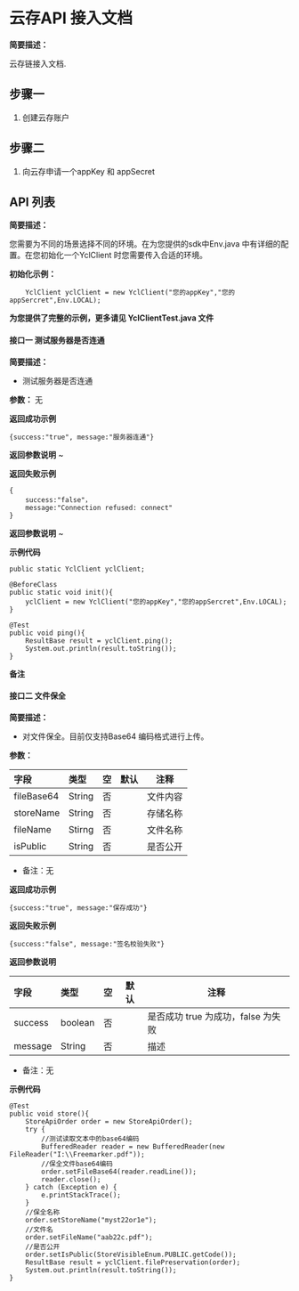 # 云存API 接入文档

**简要描述：**

云存链接入文档.


## 步骤一
1. 创建云存账户

## 步骤二
1. 向云存申请一个appKey 和 appSecret

## API 列表

**简要描述：**

您需要为不同的场景选择不同的环境。在为您提供的sdk中Env.java 中有详细的配置。在您初始化一个YclClient 时您需要传入合适的环境。

**初始化示例：**
```
	YclClient yclClient = new YclClient("您的appKey","您的appSercret",Env.LOCAL);
```

**为您提供了完整的示例，更多请见 YclClientTest.java 文件**

#### 接口一 测试服务器是否连通
**简要描述：**

- 测试服务器是否连通


**参数：**
无

 **返回成功示例**

```
{success:"true", message:"服务器连通"}
```

 **返回参数说明**
~

 **返回失败示例**

```
{
	success:"false"，
	message:"Connection refused: connect"
}
```

 **返回参数说明**
 ~

 **示例代码**

	public static YclClient yclClient;
	
	@BeforeClass
	public static void init(){
		yclClient = new YclClient("您的appKey","您的appSercret",Env.LOCAL);
	}

	@Test
	public void ping(){
		ResultBase result = yclClient.ping();
		System.out.println(result.toString());
	}

 **备注**

 #### 接口二 文件保全

**简要描述：**

- 对文件保全。目前仅支持Base64 编码格式进行上传。


**参数：**

|字段|类型|空|默认|注释|
|:----    |:-------    |:--- |---|------      |
|fileBase64    |String     |否 |  | 文件内容            |
|storeName |String |否 |    |   存储名称  |
|fileName |Stirng |否   |    |   文件名称    |
|isPublic     |String |否   |    |    是否公开     |


- 备注：无




 **返回成功示例**

```
{success:"true", message:"保存成功"}
```


 **返回失败示例**

```
{success:"false", message:"签名校验失败"}
```

 **返回参数说明**


|字段|类型|空|默认|注释|
|:----    |:-------    |:--- |---|------      |
|success    |boolean     |否 |  | 是否成功 true 为成功，false 为失败  |
|message |String |否 |    |   描述  |


- 备注：无



 

 **示例代码**

	@Test
	public void store(){
		StoreApiOrder order = new StoreApiOrder();
		try {
			//测试读取文本中的base64编码
			BufferedReader reader = new BufferedReader(new FileReader("I:\\Freemarker.pdf"));
			//保全文件base64编码
			order.setFileBase64(reader.readLine());
			reader.close();
		} catch (Exception e) {
			e.printStackTrace();
		}
		//保全名称
		order.setStoreName("myst22or1e");
		//文件名
		order.setFileName("aab22c.pdf");
		//是否公开
		order.setIsPublic(StoreVisibleEnum.PUBLIC.getCode());
		ResultBase result = yclClient.filePreservation(order);
		System.out.println(result.toString());
	}





